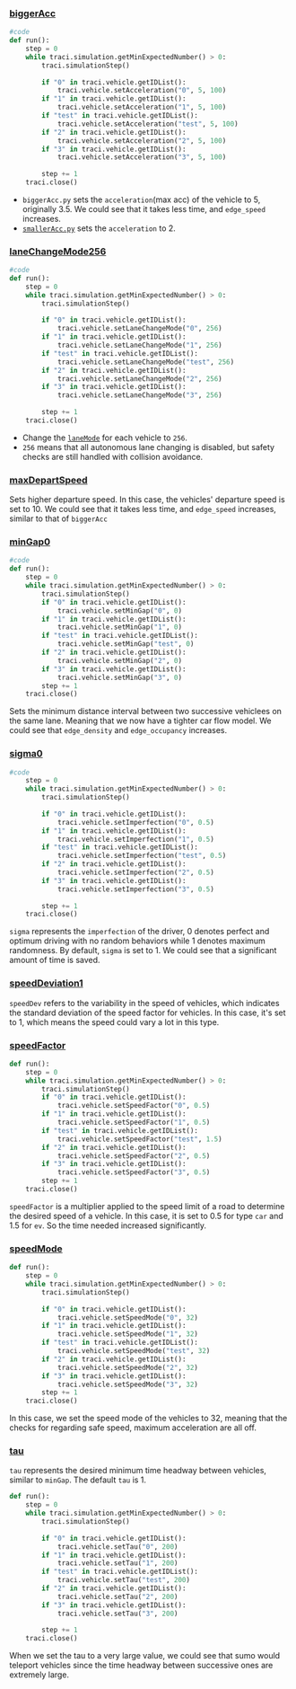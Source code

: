 ### [biggerAcc](./analysis/csv/biggerAcc.csv)
```python
#code
def run():
    step = 0
    while traci.simulation.getMinExpectedNumber() > 0:
        traci.simulationStep()
        
        if "0" in traci.vehicle.getIDList(): 
            traci.vehicle.setAcceleration("0", 5, 100)
        if "1" in traci.vehicle.getIDList():
            traci.vehicle.setAcceleration("1", 5, 100)
        if "test" in traci.vehicle.getIDList():
            traci.vehicle.setAcceleration("test", 5, 100)
        if "2" in traci.vehicle.getIDList():
            traci.vehicle.setAcceleration("2", 5, 100)
        if "3" in traci.vehicle.getIDList():
            traci.vehicle.setAcceleration("3", 5, 100)     
        
        step += 1
    traci.close()
```
- `biggerAcc.py` sets the `acceleration`(max acc) of the vehicle to 5, originally 3.5. We could see that it takes less time, and `edge_speed` increases.
- [`smallerAcc.py`](./analysis/csv/smallerAcc.csv) sets the `acceleration` to 2.

### [laneChangeMode256](./analysis/csv/laneChangeMode256.csv)
```python
#code
def run():
    step = 0
    while traci.simulation.getMinExpectedNumber() > 0:
        traci.simulationStep()
        
        if "0" in traci.vehicle.getIDList(): 
            traci.vehicle.setLaneChangeMode("0", 256)
        if "1" in traci.vehicle.getIDList():
            traci.vehicle.setLaneChangeMode("1", 256)
        if "test" in traci.vehicle.getIDList():
            traci.vehicle.setLaneChangeMode("test", 256)
        if "2" in traci.vehicle.getIDList():
            traci.vehicle.setLaneChangeMode("2", 256)
        if "3" in traci.vehicle.getIDList():
            traci.vehicle.setLaneChangeMode("3", 256)    
        
        step += 1
    traci.close()
```
- Change the [`laneMode`](https://sumo.dlr.de/docs/TraCI/Change_Vehicle_State.html#lane_change_mode_0xb6) for each vehicle to `256`.
- `256` means that all autonomous lane changing is disabled, but safety checks are still handled with collision avoidance.

### [maxDepartSpeed](./analysis/csv/maxDepartSpeed.csv)
Sets higher departure speed. In this case, the vehicles' departure speed is set to 10. We could see that it takes less time, and `edge_speed` increases, similar to that of `biggerAcc`

### [minGap0](./analysis/csv/minGap0.csv)
```python
#code
def run():
    step = 0
    while traci.simulation.getMinExpectedNumber() > 0:
        traci.simulationStep()
        if "0" in traci.vehicle.getIDList(): 
            traci.vehicle.setMinGap("0", 0)
        if "1" in traci.vehicle.getIDList():
            traci.vehicle.setMinGap("1", 0)
        if "test" in traci.vehicle.getIDList():
            traci.vehicle.setMinGap("test", 0)
        if "2" in traci.vehicle.getIDList():
            traci.vehicle.setMinGap("2", 0)
        if "3" in traci.vehicle.getIDList():
            traci.vehicle.setMinGap("3", 0)
        step += 1
    traci.close()
```
Sets the minimum distance interval between two successive vehiclees on the same lane. Meaning that we now have a tighter car flow model. We could see that `edge_density` and `edge_occupancy` increases.

### [sigma0](./analysis/csv/sigma0.csv)
```python
#code
    step = 0
    while traci.simulation.getMinExpectedNumber() > 0:
        traci.simulationStep()
        
        if "0" in traci.vehicle.getIDList(): 
            traci.vehicle.setImperfection("0", 0.5)
        if "1" in traci.vehicle.getIDList():
            traci.vehicle.setImperfection("1", 0.5)
        if "test" in traci.vehicle.getIDList():
            traci.vehicle.setImperfection("test", 0.5)
        if "2" in traci.vehicle.getIDList():
            traci.vehicle.setImperfection("2", 0.5)
        if "3" in traci.vehicle.getIDList():
            traci.vehicle.setImperfection("3", 0.5)    
        
        step += 1
    traci.close()
```
`sigma` represents the `imperfection` of the driver, 0 denotes perfect and optimum driving with no random behaviors while 1 denotes maximum randomness. By default, `sigma` is set to 1. We could see that a significant amount of time is saved.

### [speedDeviation1](./analysis/csv/speedDeviation.csv)

`speedDev` refers to the variability in the speed of vehicles, which indicates the standard deviation of the speed factor for vehicles. In this case, it's set to 1, which means the speed could vary a lot in this type.

### [speedFactor](./analysis/csv/speedFactor.csv)
```python
def run():
    step = 0
    while traci.simulation.getMinExpectedNumber() > 0:
        traci.simulationStep()        
        if "0" in traci.vehicle.getIDList(): 
            traci.vehicle.setSpeedFactor("0", 0.5)
        if "1" in traci.vehicle.getIDList():
            traci.vehicle.setSpeedFactor("1", 0.5)
        if "test" in traci.vehicle.getIDList():
            traci.vehicle.setSpeedFactor("test", 1.5)
        if "2" in traci.vehicle.getIDList():
            traci.vehicle.setSpeedFactor("2", 0.5)
        if "3" in traci.vehicle.getIDList():
            traci.vehicle.setSpeedFactor("3", 0.5)           
        step += 1
    traci.close()
```
`speedFactor` is a multiplier applied to the speed limit of a road to determine the desired speed of a vehicle. In this case, it is set to 0.5 for type `car` and 1.5 for `ev`. So the time needed increased significantly.

### [speedMode](./analysis/csv/speedMode.csv)
```python
def run():
    step = 0
    while traci.simulation.getMinExpectedNumber() > 0:
        traci.simulationStep()
        
        if "0" in traci.vehicle.getIDList(): 
            traci.vehicle.setSpeedMode("0", 32)
        if "1" in traci.vehicle.getIDList():
            traci.vehicle.setSpeedMode("1", 32)
        if "test" in traci.vehicle.getIDList():
            traci.vehicle.setSpeedMode("test", 32)
        if "2" in traci.vehicle.getIDList():
            traci.vehicle.setSpeedMode("2", 32)
        if "3" in traci.vehicle.getIDList():
            traci.vehicle.setSpeedMode("3", 32)    
        step += 1
    traci.close()
```
In this case, we set the speed mode of the vehicles to 32, meaning that the checks for regarding safe speed, maximum acceleration are all off.

### [tau](./analysis/csv/tau2.csv)
`tau` represents the desired minimum time headway between vehicles, similar to `minGap`. The default `tau` is 1.
```python
def run():
    step = 0
    while traci.simulation.getMinExpectedNumber() > 0:
        traci.simulationStep()
        
        if "0" in traci.vehicle.getIDList(): 
            traci.vehicle.setTau("0", 200)
        if "1" in traci.vehicle.getIDList():
            traci.vehicle.setTau("1", 200)
        if "test" in traci.vehicle.getIDList():
            traci.vehicle.setTau("test", 200)
        if "2" in traci.vehicle.getIDList():
            traci.vehicle.setTau("2", 200)
        if "3" in traci.vehicle.getIDList():
            traci.vehicle.setTau("3", 200)    
        
        step += 1
    traci.close()
```
When we set the tau to a very large value, we could see that sumo would teleport vehicles since the time headway between successive ones are extremely large.



